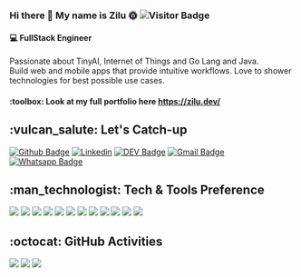 ### Hi there 👋 My name is Zilu :sun_with_face: ![Visitor Badge](https://visitor-badge.laobi.icu/badge?page_id=manojpawar94.manojpawar94)

<h4>
  💻 FullStack Engineer 
</h4>

<p>
  Passionate about TinyAI, Internet of Things and Go Lang and Java.
  <br />
  Build web and mobile apps that provide intuitive workflows. Love to shower technologies for best possible use cases.
</p>

<h4>
  :toolbox:	 Look at my full portfolio here <a href="https://zilu.dev/">https://zilu.dev/</a>
</h4>

<h2>
  :vulcan_salute:	Let's Catch-up
 </h2>

  [![Github Badge](https://img.shields.io/badge/-Github-232323?style=flat-square&logo=Github&logoColor=white&link=https://github.com/manojpawar94)](https://github.com/manojpawar94)
  [![Linkedin](https://img.shields.io/badge/-LinkedIn-blue?style=flat&logo=Linkedin&logoColor=white&link=https://www.linkedin.com/in/manoj-pawar-172597b3)](https://www.linkedin.com/in/manoj-pawar-172597b3/)
  [![DEV Badge](https://img.shields.io/badge/-DEV.to-000?style=flat-square&logo=dev.to&logoColor=white&link=https://dev.to/zilurrane)](https://dev.to/zilurrane)
  [![Gmail Badge](https://img.shields.io/badge/-Gmail-c14438?style=flat-square&logo=Gmail&logoColor=white&link=mailto:mmpawar94@gmail.com)](mailto:mmpawar94@gmail.com)
  [![Whatsapp Badge](https://img.shields.io/badge/-Whatsapp-4CA143?style=flat-square&labelColor=4CA143&logo=whatsapp&logoColor=white&link=https://api.whatsapp.com/send?phone=+918983120926&text=Hi!🖖)](https://api.whatsapp.com/send?phone=+918983120926&text=Hi!🖖)

<h2>
  :man_technologist: Tech & Tools Preference
</h2>

<p>
<img src="https://img.shields.io/badge/-Go-blue?style=flat&logo=go&logoColor=ffffff">
<img src="https://img.shields.io/badge/-Java-eed718?style=flat&logo=java&logoColor=ffffff">
<img src="https://img.shields.io/badge/-React-000000?style=flat&logo=react&logoColor=FFFFFF">
<img src="https://img.shields.io/badge/-Angular-DD0031?style=flat&logo=angular&logoColor=FFFFFF">
<img src="https://img.shields.io/badge/-MongoDB-4DB33D?style=flat&logo=mongodb&logoColor=FFFFFF">
<img src="https://img.shields.io/badge/-MySQL-F29111?style=flat&logo=mysql&logoColor=FFFFFF"> 
<img src="https://img.shields.io/badge/-HTML5-E34F26?style=flat&logo=html5&logoColor=white">
<img src="https://img.shields.io/badge/-CSS3-1572B6?style=flat&logo=css3&logoColor=white">
<img src="https://img.shields.io/badge/-Docker-black?style=flat&logo=docker&logoColor=white">
<img src="https://img.shields.io/badge/-Git-F1502F?style=flat&logo=git&logoColor=FFFFFF">
<img src="https://img.shields.io/badge/-Github-000000?style=flat&logo=github&logoColor=FFFFFF">
<img src="https://img.shields.io/badge/-VS%20Code-007ACC?style=flat&logo=visual%20studio%20code&logoColor=white">
</p>

<h2>
  :octocat:	GitHub Activities
</h2>
<div>
  <img src="https://github-readme-stats.vercel.app/api?username=manojpawar94&show_icons=true&theme=algolia&count_private=true" />
  <img src="https://github-readme-stats.vercel.app/api/top-langs/?username=manojpawar94&show_icons=true&theme=algolia&count_private=true" />
  <img src="https://github-readme-stats.vercel.app/api/wakatime/?username=manojpawar94&show_icons=true&theme=algolia&count_private=true" />
</div>
